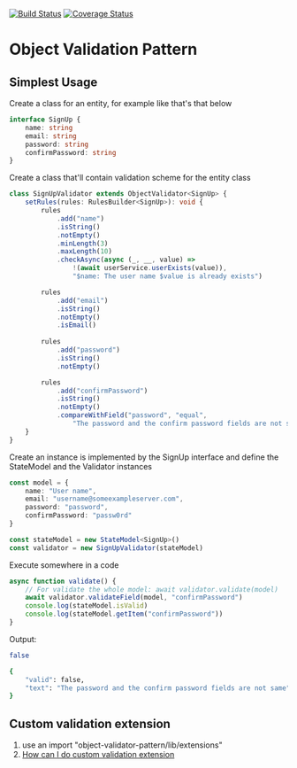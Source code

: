 [![Build Status](https://travis-ci.com/m1sha/object-validation-pattern.svg?branch=master)](https://travis-ci.com/m1sha/object-validation-pattern)
[![Coverage Status](https://coveralls.io/repos/github/m1sha/object-validation-pattern/badge.svg?branch=master)](https://coveralls.io/github/m1sha/object-validation-pattern?branch=master)

# Object Validation Pattern

## Simplest Usage

Create a class for an entity, for example like that's that below
```typescript
interface SignUp {
    name: string
    email: string
    password: string
    confirmPassword: string
}
```

Create a class that'll contain validation scheme for the entity class

```typescript
class SignUpValidator extends ObjectValidator<SignUp> {
    setRules(rules: RulesBuilder<SignUp>): void { 
        rules
            .add("name")
            .isString()
            .notEmpty()
            .minLength(3)
            .maxLength(10)
            .checkAsync(async (_, __, value) => 
                !(await userService.userExists(value)),
                "$name: The user name $value is already exists")

        rules
            .add("email")
            .isString()
            .notEmpty()
            .isEmail()
        
        rules
            .add("password")
            .isString()
            .notEmpty()

        rules
            .add("confirmPassword")
            .isString()
            .notEmpty()
            .compareWithField("password", "equal", 
                "The password and the confirm password fields are not same")
    }
}
```


Create an instance is implemented by the SignUp interface and define the StateModel and the Validator instances
```typescript
const model = {
    name: "User name",
    email: "username@someexampleserver.com",
    password: "password",
    confirmPassword: "passw0rd"
}

const stateModel = new StateModel<SignUp>()
const validator = new SignUpValidator(stateModel)
```

Execute somewhere in a code
```typescript
async function validate() {
    // For validate the whole model: await validator.validate(model) 
    await validator.validateField(model, "confirmPassword")
    console.log(stateModel.isValid) 
    console.log(stateModel.getItem("confirmPassword")) 
}
```

Output:
```bash
false

{ 
    "valid": false, 
    "text": "The password and the confirm password fields are not same"
}
```

## Custom validation extension

1. use an import "object-validator-pattern/lib/extensions"
2. [How can I do custom validation extension](docs/CustomExtensions.md)